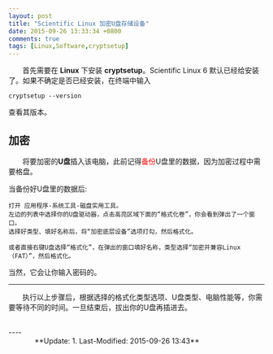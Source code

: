 ```yaml
---
layout: post
title: "Scientific Linux 加密U盘存储设备"
date: 2015-09-26 13:33:34 +0800
comments: true
tags: [Linux,Software,cryptsetup]
---
```


&#160; &#160; &#160; &#160;首先需要在 **Linux** 下安装 **cryptsetup**。Scientific Linux 6 默认已经给安装了。如果不确定是否已经安装，在终端中输入
~~~shell
cryptsetup --version
~~~
<!--more-->
查看其版本。
## 加密

&#160; &#160; &#160; &#160;将要加密的**U盘**插入该电脑，此前记得<font color=red>备份</font>U盘里的数据，因为加密过程中需要格盘。

当备份好U盘里的数据后:
  
	打开 应用程序-系统工具-磁盘实用工具。  
	左边的列表中选择你的U盘驱动器，点击高亮区域下面的“格式化卷”，你会看到弹出了一个窗口。  
	选择好类型、填好名称后，将“加密底层设备”选项打勾，然后格式化。

	或者直接右键U盘选择“格式化”，在弹出的窗口填好名称，类型选择“加密并兼容Linux（FAT）”，然后格式化。

当然，它会让你输入密码的。


----
&#160; &#160; &#160; &#160;执行以上步骤后，根据选择的格式化类型选项、U盘类型、电脑性能等，你需要等待不同的时间。一旦结束后，拔出你的U盘再插进去。


<br />
----
&#160; &#160; &#160; &#160; &#160; &#160; &#160; &#160; &#160; &#160; &#160; &#160; &#160; &#160; &#160; &#160; &#160; &#160; &#160; &#160; &#160; &#160; &#160; &#160; &#160; &#160; &#160; &#160; &#160; &#160; &#160; &#160; &#160; &#160; &#160; &#160; &#160; &#160; &#160; &#160; &#160; &#160; &#160; &#160; &#160; &#160; &#160; &#160; &#160; &#160; &#160; &#160; &#160; &#160; &#160; &#160; &#160; &#160; &#160; &#160; &#160; &#160; &#160; &#160; &#160; &#160; &#160;**Update: 1. Last-Modified: 2015-09-26 13:43**
